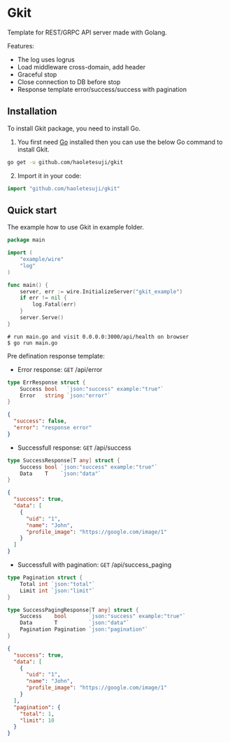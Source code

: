 # Gkit

Template for REST/GRPC API server made with Golang.

Features:

- The log uses logrus
- Load middleware cross-domain, add header
- Graceful stop
- Close connection to DB before stop
- Response template error/success/success with pagination

## Installation

To install Gkit package, you need to install Go.

1. You first need [Go](https://golang.org/) installed then you can use the below Go command to install Gkit.

```sh
go get -u github.com/haoletesuji/gkit
```

2. Import it in your code:

```go
import "github.com/haoletesuji/gkit"
```

## Quick start

The example how to use Gkit in example folder.

```go
package main

import (
	"example/wire"
	"log"
)

func main() {
	server, err := wire.InitializeServer("gkit_example")
	if err != nil {
		log.Fatal(err)
	}
	server.Serve()
}

```

```
# run main.go and visit 0.0.0.0:3000/api/health on browser
$ go run main.go
```

Pre defination response template:

- Error response: `GET` /api/error

```go
type ErrResponse struct {
	Success bool   `json:"success" example:"true"`
	Error   string `json:"error"`
}
```

```json
{
  "success": false,
  "error": "response error"
}
```

- Successfull response: `GET` /api/success

```go
type SuccessResponse[T any] struct {
	Success bool `json:"success" example:"true"`
	Data    T    `json:"data"`
}
```

```json
{
  "success": true,
  "data": [
    {
      "uid": "1",
      "name": "John",
      "profile_image": "https://google.com/image/1"
    }
  ]
}
```

- Successfull with pagination: `GET` /api/success_paging

```go
type Pagination struct {
	Total int `json:"total"`
	Limit int `json:"limit"`
}

type SuccessPagingResponse[T any] struct {
	Success    bool       `json:"success" example:"true"`
	Data       T          `json:"data"`
	Pagination Pagination `json:"pagination"`
}
```

```json
{
  "success": true,
  "data": [
    {
      "uid": "1",
      "name": "John",
      "profile_image": "https://google.com/image/1"
    }
  ],
  "pagination": {
    "total": 1,
    "limit": 10
  }
}
```
